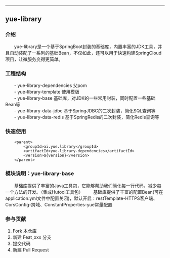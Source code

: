 <!-- <p align=center>
  <a href="http://www.layui.com">
    <img src="https://sentsin.gitee.io/res/images/layui/layui.png" alt="layui" width="360">
  </a>
</p>
<p align=center>
  Classic modular front-end UI framework
</p>

<p align="center">
  <a href="https://travis-ci.org/sentsin/layui"><img alt="Build Status" src="https://img.shields.io/travis/sentsin/layui/master.svg"></a>
  <a href="https://saucelabs.com/beta/builds/7e6196205e4f492496203388fc003b65"><img src="https://saucelabs.com/buildstatus/layui" alt="Build Status"></a>
  <a href="https://coveralls.io/r/sentsin/layui?branch=master"><img alt="Test Coverage" src="https://img.shields.io/coveralls/sentsin/layui/master.svg"></a>
</p>
<p align="center">
  <a href="https://saucelabs.com/beta/builds/7e6196205e4f492496203388fc003b65"><img src="https://saucelabs.com/browser-matrix/layui.svg" alt="Browser Matrix"></a>
</p> -->

---

## yue-library

### 介绍

　　yue-library是一个基于SpringBoot封装的基础库，内置丰富的JDK工具，并且自动装配了一系列的基础Bean，不仅如此，还可以用于快速构建SpringCloud项目，让微服务变得更简单。

### 工程结构

　　- yue-library-dependencies 父pom  
　　- yue-library-template 使用模版  
　　- yue-library-base 基础库，对JDK的一些常用封装，同时配置一些基础Bean等  
　　- yue-library-data-jdbc 基于SpringJDBC的二次封装，简化SQL查询等  
　　- yue-library-data-redis 基于SpringRedis的二次封装，简化Redis查询等

### 快速使用

``` pom
	<parent>
		<groupId>ai.yue.library</groupId>
		<artifactId>yue-library-dependencies</artifactId>
		<version>${version}</version>
	</parent>
```

### 模块说明：yue-library-base

　　基础库提供了丰富的Java工具包，它能够帮助我们简化每一行代码，减少每一个方法的开发。（集成Hutool工具包）
　　基础库提供了丰富的配置Bean(可在application.yml文件中配置关闭)，默认开启：restTemplate-HTTPS客户端、CorsConfig-跨域、ConstantProperties-yue常量配置

### 参与贡献

1. Fork 本仓库
2. 新建 Feat_xxx 分支
3. 提交代码
4. 新建 Pull Request